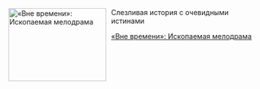 <!--2025-10-18 10:15:44-->
<div class="yb">
  <div class="rss kino_kino"><a href="https://www.kino-teatr.ru/kino/art/tv/3997/" title="«Вне времени»: Ископаемая мелодрама"><img src="https://www.kino-teatr.ru/art/7/9/3997/poster.jpg" width="196" height="147" align="left" hspace="5" style="margin: 0px 10px 0px 5px" alt="«Вне времени»: Ископаемая мелодрама"/></a>Слезливая история с очевидными истинами <p class="titl"><a href="https://www.kino-teatr.ru/kino/art/tv/3997/">«Вне времени»: Ископаемая мелодрама</a></p></div>
</div>
